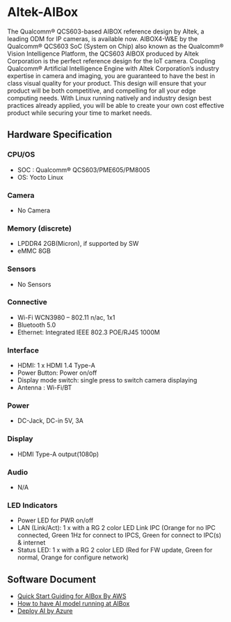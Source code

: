 # Altek-AIBox
The Qualcomm® QCS603-based AIBOX reference design by Altek, a leading ODM for IP cameras, is available now.
AIBOX4-W&E by the Qualcomm® QCS603 SoC (System on Chip) also known as the Qualcomm® Vision Intelligence Platform, the QCS603 AIBOX produced by Altek Corporation is the perfect reference design for the IoT camera.
Coupling Qualcomm® Artificial Intelligence Engine with Altek Corporation’s industry expertise in camera and imaging, you are guaranteed to have the best in class visual quality for your product. This design will ensure that your product will be both competitive, and compelling for all your edge computing needs.
With Linux running natively and industry design best practices already applied, you will be able to create your own cost effective product while securing your time to market needs.

## Hardware Specification
### CPU/OS
- SOC : Qualcomm® QCS603/PME605/PM8005 
- OS: Yocto Linux

### Camera
- No Camera

### Memory (discrete)
- LPDDR4 2GB(Micron), if supported by SW
- eMMC 8GB

### Sensors
- No Sensors

### Connective
- Wi-Fi WCN3980 – 802.11 n/ac, 1x1
- Bluetooth 5.0
- Ethernet: Integrated IEEE 802.3 POE/RJ45 1000M 

### Interface
- HDMI: 1 x HDMI 1.4 Type-A
- Power Button: Power on/off
- Display mode switch: single press to switch camera displaying 
- Antenna : Wi-Fi/BT

### Power
- DC-Jack, DC-in 5V, 3A 

### Display
- HDMI Type-A output(1080p) 

### Audio
- N/A

### LED Indicators
- Power LED for PWR on/off 
- LAN (Link/Act): 1 x with a RG 2 color LED Link IPC (Orange for no IPC connected, Green 1Hz for connect to IPCS, Green for connect to IPC(s) & internet
- Status LED: 1 x with a RG 2 color LED (Red for FW update, Green for normal, Orange for configure network)

## Software Document
- [Quick Start Guiding for AIBox By AWS](./aibox-linux-for-edge.md)
- [How to have AI model running at AIBox](./AI_Model_to_AIBox.md)
- [Deploy AI by Azure](./Deploy_AI_By_AWS.md)